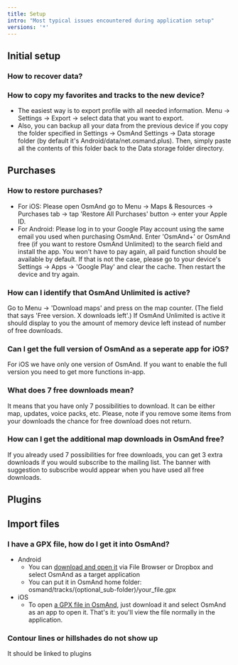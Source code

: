```yaml
---
title: Setup
intro: "Most typical issues encountered during application setup"
versions: '*'
---
```


## Initial setup 

### How to recover data?
### How to copy my favorites and tracks to the new device?
- The easiest way is to export profile with all needed information. Menu → Settings → Export → select data that you want to export.
- Also, you can backup all your data from the previous device if you copy the folder specified in Settings → OsmAnd Settings → Data storage folder (by default it's Android/data/net.osmand.plus). Then, simply paste all the contents of this folder back to the Data storage folder directory.
## Purchases
### How to restore purchases?
- For iOS: Please open OsmAnd go to Menu → Maps & Resources → Purchases tab → tap 'Restore All Purchases' button → enter your Apple ID.
- For Android: Please log in to your Google Play account using the same email you used when purchasing OsmAnd. Enter 'OsmAnd+' or OsmAnd free (if you want to restore OsmAnd Unlimited) to the search field and install the app. You won't have to pay again, all paid function should be available by default. If that is not the case, please go to your device's Settings → Apps → 'Google Play' and clear the cache. Then restart the device and try again.
### How can I identify that OsmAnd Unlimited is active?
Go to Menu → 'Download maps' and press on the map counter. (The field that says 'Free version. X downloads left'.) If OsmAnd Unlimited is active it should display to you the amount of memory device left instead of number of free downloads.
### Can I get the full version of OsmAnd as a seperate app for iOS?
For iOS we have only one version of OsmAnd. If you want to enable the full version you need to get more functions in-app. 
### What does 7 free downloads mean?
It means that you have only 7 possibilities to download. It can be either map, updates, voice packs, etc. 
Please, note if you remove some items from your downloads the chance for free download does not return. 
### How can I get the additional map downloads in OsmAnd free?
If you already used 7 possibilities for free downloads, you can get 3 extra downloads if you would subscribe to the mailing list. The banner with suggestion to subscribe would appear when you have used all free downloads.

## Plugins

## Import files
### I have a GPX file, how do I get it into OsmAnd?
- Android
    * You can [download and open it](https://osmand.net/features/trip-planning#Planning_trip_using_GPX_track) via File Browser or Dropbox and select OsmAnd as a target application
    * You can put it in OsmAnd home folder: osmand/tracks/(optional\_sub-folder)/your\_file.gpx
- iOS
    * To open [a GPX file in OsmAnd](https://osmand.net/features/trip-planning#Planning_trip_using_GPX_track),
just download it and select OsmAnd as an app to open it. That's it: you'll view the file normally in the application.


### Contour lines or hillshades do not show up
It should be linked to plugins



